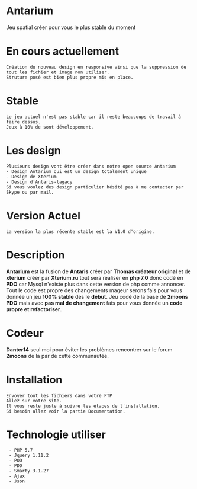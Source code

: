 # Antarium
Jeu spatial créer pour vous le plus stable du moment

# En cours actuellement
```
Création du nouveau design en responsive ainsi que la suppression de tout les fichier et image non utiliser.
Struture posé est bien plus propre mis en place.
```

# Stable
```
Le jeu actuel n'est pas stable car il reste beaucoups de travail à faire dessus.
Jeux à 10% de sont développement.
```

# Les design
```
Plusieurs design vont être créer dans notre open source Antarium
- Design Antarium qui est un design totalement unique
- Design de Xterium
- Design d'Antaris-lagacy
Si vous voulez des design particulier hésité pas à me contacter par Skype ou par mail.
```

# Version Actuel
```
La version la plus récente stable est la V1.0 d'origine.
```

# Description
**Antarium** est la fusion de **Antaris** créer par **Thomas créateur original** et de **xterium** créer par **Xterium.ru** tout sera réaliser en **php 7.0** donc codé en **PDO** car Mysql n'existe plus dans cette version de php comme annoncer. Tout le code est propre des changements mageur serons fais pour vous donnée un jeu **100% stable** des le **début**.
Jeu codé de la base de **2moons PDO** mais avec **pas mal de changement** fais pour vous donnée un **code propre et refactoriser**.

# Codeur
**Danter14** seul moi pour éviter les problèmes rencontrer sur le forum **2moons** de la par de cette communautée.

# Installation

```Install
Envoyer tout les fichiers dans votre FTP
Allez sur votre site.
Il vous reste juste à suivre les étapes de l'installation.
Si besoin allez voir la partie Documentation.
```

# Technologie utiliser
```
 - PHP 5.7
 - Jquery 1.11.2
 - POO 
 - PDO 
 - Smarty 3.1.27
 - Ajax
 - Json
 ```
